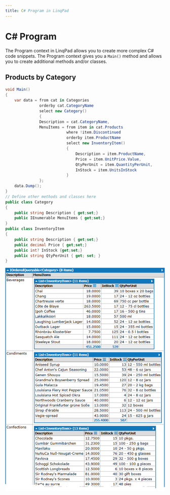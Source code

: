 ```yaml
---
title: C# Program in LinqPad
---
```

# C# Program

The Program context in LinqPad allows you to create more complex C# code snippets. The Program context gives you a `Main()` method and allows you to create additional methods and/or classes.

## Products by Category

```csharp
void Main()
{
    var data = from cat in Categories
               orderby cat.CategoryName
               select new Category()
               {
               Description = cat.CategoryName,
               MenuItems = from item in cat.Products
                           where !item.Discontinued
                           orderby item.ProductName
                           select new InventoryItem()
                           {
                               Description = item.ProductName,
                               Price = item.UnitPrice.Value,
                               QtyPerUnit = item.QuantityPerUnit,
                               InStock = item.UnitsInStock
                           }
               };
    data.Dump();
}
// Define other methods and classes here
public class Category
{
    public string Description { get;set;}
    public IEnumerable MenuItems { get;set;}
}
public class InventoryItem
{
    public string Description { get;set;}
    public decimal Price { get;set;}
    public int? InStock {get;set;}
    public string QtyPerUnit { get; set; }
}
```

![Program example 1 - Results](./results/Program-1.png)
